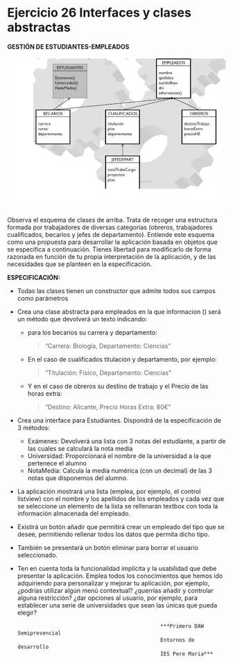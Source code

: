 # Ejercicio 26 Interfaces y clases abstractas

**GESTIÓN DE ESTUDIANTES-EMPLEADOS**

![UML ESTUDIANTES-EMPLEADOS](https://github.com/Cucala/ED_Ejercicio_26/blob/6ff7dd6c7d0e385c0aa51088355a543359931bf8/assets/uml.png)

Observa el esquema de clases de arriba. Trata de recoger una estructura formada por trabajadores de diversas categorías (obreros, trabajadores cualificados, becarios y jefes de departamento). Entiende este esquema como una propuesta para desarrollar la aplicación basada en objetos que se especifica a continuación. Tienes libertad para modificarlo de forma razonada en función de tu propia interpretación de la aplicación, y de las necesidades que se planteen en la especificación.

**ESPECIFICACIÓN:**

- Todas las clases tienen un constructor que admite todos sus campos como parámetros
- Crea una clase abstracta para empleados en la que informacion () será un método que devolverá un texto indicando:
	- para los becarios su carrera y departamento:
		> “Carrera: Biología, Departamento: Ciencias”
	- En el caso de cualificados titulación y departamento, por ejemplo:
		> “Titulación: Físico, Departamento: Ciencias”
	- Y en el caso de obreros su destino de trabajo y el Precio de las horas extra:
		> “Destino: Alicante, Precio Horas Extra: 80€”
- Crea una interface para Estudiantes. Dispondrá de la especificación de 3 métodos:
	- Exámenes: Devolverá una lista con 3 notas del estudiante, a partir de las cuales se calculará la nota media
	- Universidad: Proporcionará el nombre de la universidad a la que pertenece el alumno
	- NotaMedia: Calcula la media numérica (con un decimal) de las 3 notas que disponemos del alumno.
- La aplicación mostrará una lista (emplea, por ejemplo, el control listview) con el nombre y los apellidos de los empleados y cada vez que se seleccione un elemento de la lista se rellenarán textbox con toda la información almacenada del empleado.
- Existirá un botón añadir que permitirá crear un empleado del tipo que se desee, permitiendo rellenar todos los datos que permita dicho tipo.
- También se presentará un botón eliminar para borrar el usuario seleccionado.
- Ten en cuenta toda la funcionalidad implícita y la usabilidad que debe presentar la aplicación. Emplea todos los conocimientos que hemos ido adquiriendo para personalizar y mejorar tu aplicación, por ejemplo, ¿podrías utilizar algún menú contextual? ¿querrías añadir y controlar alguna restricción? ¿dar opciones al usuario, por ejemplo, para establecer una serie de universidades que sean las únicas que pueda elegir?

													***Primero DAW Semipresencial
													Entornos de desarrollo
													IES Pere Maria***
